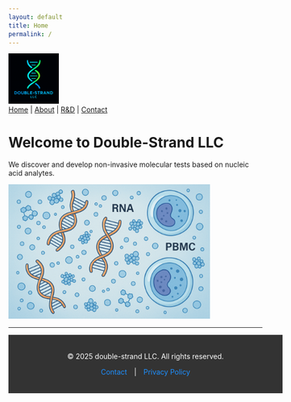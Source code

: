 ```yaml
---
layout: default
title: Home
permalink: /
---
```

<img src="assets/double-strandLLC.png" alt="Double-Strand Logo" style="width: 100px; height: auto;">  

<nav>
  <a href="/">Home</a> |
  <a href="/about/">About</a> |
  <a href="/rnd/">R&D</a> |
  <a href="/contact/">Contact</a>
</nav>

# Welcome to Double-Strand LLC

We discover and develop non-invasive molecular tests based on nucleic acid analytes.


<img src="assets/cfRNAinPlasma.png" alt="Double-Strand Logo" style="width: 400px; height: auto;">     
  
<hr>  

<div style="background-color: #333; color: white; text-align: center; padding: 20px; width: 100%;">
  <p>© 2025 double-strand LLC. All rights reserved.</p>
  <p>
    <a href="/contact" style="color: #1e90ff; text-decoration: none; margin: 0 10px;">Contact</a> |
    <a href="/privacy_policy" style="color: #1e90ff; text-decoration: none; margin: 0 10px;">Privacy Policy</a>
  </p>
</div>